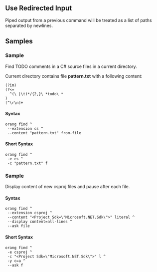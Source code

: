 ﻿## Use Redirected Input

Piped output from a previous command will be treated as a list of paths separated by newlines.

## Samples

### Sample

Find TODO comments in a C# source files in a current directory.

Current directory contains file **pattern.txt** with a following content:

```
(?im)
(?<=
  ^(\ |\t)*/{2,}\ *todo\ *
)
[^\r\n]+
```

#### Syntax

```
orang find ^
 --extension cs ^
 --content "pattern.txt" from-file
```

#### Short Syntax

```
orang find ^
 -e cs ^
 -c "pattern.txt" f
```

### Sample

Display content of new csproj files and pause after each file.

#### Syntax

```
orang find ^
 --extension csproj ^
 --content "<Project Sdk=\"Microsoft.NET.Sdk\">" literal ^
 --display content=all-lines ^
 --ask file
```

#### Short Syntax

```
orang find ^
 -e csproj ^
 -c "<Project Sdk=\"Microsoft.NET.Sdk\">" l ^
 -y c=a ^
 --ask f
```